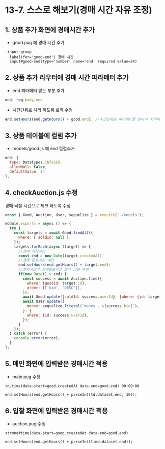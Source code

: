 # 13-7. 스스로 해보기(경매 시간 자유 조정)
## 1. 상품 추가 화면에 경매시간 추가
- good.pug 에 경매 시간 추가
```pug
.input-group
  label(for='good-end') 경매 시간
  input#good-end(type='number' name='end' required value=24)
```

## 2. 상품 추가 라우터에 경매 시간 파라메터 추가
- end 파라메터 받는 부분 추가
```javascript
end: req.body.end
```

- 시간단위로 처리 하도록 로직 수정
```javascript
end.setHours(end.getHours() + good.end); //시간단위로 파라메터를 받아서 처리하므로 시간단위로 변경
```

## 3. 상품 테이블에 컬럼 추가
- models/good.js 에 end 컬럼추가
```javascript
end: {
  type: DataTypes.INTEGER,
  allowNull: false,
  defaultValue: 24
},
```

## 4. checkAuction.js 수정
경매 낙찰 시간으로 체크 하도록 수정
```javascript
const { Good, Auction, User, sequelize } = require('./models');

module.exports = async () => {
  try {
    const targets = await Good.findAll({
      where: { soldId: null },
    });
    targets.forEach(async (target) => {
      //경매 시작시간
      const end = new Date(target.createdAt);
      //경매 종료시간 계산
      end.setHours(end.getHours() + target.end);
      //현재시간이 경매종료시간 보다 크면 수행
      if(new Date() > end) {
        const success = await Auction.find({
          where: {goodId: target.id},
          order: [['bid', 'DESC']],
        });
        await Good.update({soldId: success.userId}, {where: {id: target.id}});
        await User.update({
          money: sequelize.literal(`money - ${success.bid}`),
        }, {
          where: {id: success.userId},
        });
      }
    });
  } catch (error) {
    console.error(error);
  }
};
```

## 5. 메인 화면에 입력받은 경매시간 적용
- main.pug 수정
```pug
td.time(data-start=good.createdAt data-end=good.end) 00:00:00

end.setHours(end.getHours() + parseInt(td.dataset.end, 10));
```

## 6. 입찰 화면에 입력받은 경매시간 적용
- auction.pug 수정
```pug
strong#time(data-start=good.createdAt data-end=good.end)

end.setHours(end.getHours() + parseInt(time.dataset.end));
```